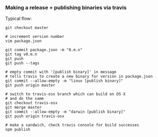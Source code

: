 ### Making a release + publishing binaries via travis

Typical flow:

    git checkout master

    # increment version number
    vim package.json

    git commit package.json -m "0.m.n"
    git tag v0.m.n
    git push
    git push --tags

    # empty commit with '[publish binary]' in message
    # tells travis to create a new binary for version in package.json
    git commit --allow-empty -m "linux [publish binary]"
    git push origin master

    # switch to travis-osx branch which can build on OS X
    # and do the same
    git checkout travis-osx
    git merge master
    git commit --allow-empty -m "darwin [publish binary]"
    git push origin travis-osx

    # make a sandwich, check travis console for build successes
    npm publish
